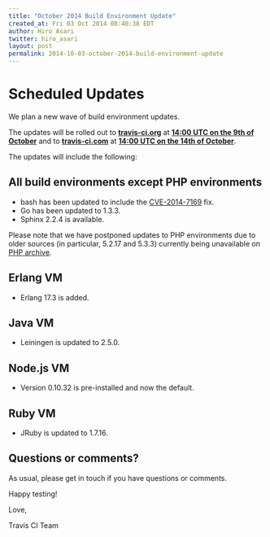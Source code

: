 ```yaml
---
title: "October 2014 Build Environment Update"
created_at: Fri 03 Oct 2014 08:40:38 EDT
author: Hiro Asari
twitter: hiro_asari
layout: post
permalink: 2014-10-03-october-2014-build-environment-update
---
```


# Scheduled Updates

We plan a new wave of build environment updates.

The updates will be rolled out to
**[travis-ci.org](https://travis-ci.org)** at **[14:00 UTC on the 9th of October](http://everytimezone.com/#2014-10-9,120,cn3)** and
to **[travis-ci.com](https://travis-ci.com)** at **[14:00 UTC on the 14th of October](http://everytimezone.com/#2014-10-14,120,cn3)**.

The updates will include the following:

## All build environments except PHP environments

* bash has been updated to include the [CVE-2014-7169](https://cve.mitre.org/cgi-bin/cvename.cgi?name=CVE-2014-7169) fix.
* Go has been updated to 1.3.3.
* Sphinx 2.2.4 is available.

Please note that we have postponed updates to PHP environments due to older sources
(in particular, 5.2.17 and 5.3.3) currently being unavailable on [PHP archive](http://museum.php.net).

## Erlang VM

* Erlang 17.3 is added.

## Java VM

* Leiningen is updated to 2.5.0.

## Node.js VM

* Version 0.10.32 is pre-installed and now the default.

## Ruby VM

* JRuby is updated to 1.7.16.

## Questions or comments?

As usual, please get in touch if you have questions or comments.

Happy testing!

Love,

Travis CI Team
